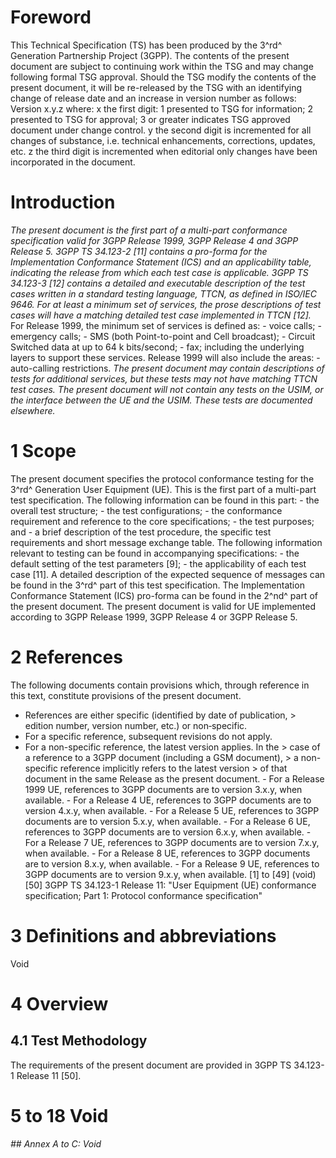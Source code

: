 # Foreword
This Technical Specification (TS) has been produced by the 3^rd^ Generation
Partnership Project (3GPP).
The contents of the present document are subject to continuing work within the
TSG and may change following formal TSG approval. Should the TSG modify the
contents of the present document, it will be re-released by the TSG with an
identifying change of release date and an increase in version number as
follows:
Version x.y.z
where:
x the first digit:
1 presented to TSG for information;
2 presented to TSG for approval;
3 or greater indicates TSG approved document under change control.
y the second digit is incremented for all changes of substance, i.e. technical
enhancements, corrections, updates, etc.
z the third digit is incremented when editorial only changes have been
incorporated in the document.
# Introduction
_The present document is the first part of a multi-part conformance
specification valid for 3GPP Release 1999, 3GPP Release 4 and 3GPP Release 5.
3GPP TS 34.123-2 [11] contains a pro-forma for the Implementation Conformance
Statement (ICS) and an applicability table, indicating the release from which
each test case is applicable. 3GPP TS 34.123-3 [12] contains a detailed and
executable description of the test cases written in a standard testing
language, TTCN, as defined in ISO/IEC 9646._
_For at least a minimum set of services, the prose descriptions of test cases
will have a matching detailed test case implemented in TTCN [12]._
For Release 1999, the minimum set of services is defined as:
\- voice calls;
\- emergency calls;
\- SMS (both Point-to-point and Cell broadcast);
\- Circuit Switched data at up to 64 k bits/second;
\- fax;
including the underlying layers to support these services.
Release 1999 will also include the areas:
\- auto-calling restrictions.
_The present document may contain descriptions of tests for additional
services, but these tests may not have matching TTCN test cases._
_The present document will not contain any tests on the USIM, or the interface
between the UE and the USIM. These tests are documented elsewhere._
# 1 Scope
The present document specifies the protocol conformance testing for the 3^rd^
Generation User Equipment (UE).
This is the first part of a multi-part test specification. The following
information can be found in this part:
\- the overall test structure;
\- the test configurations;
\- the conformance requirement and reference to the core specifications;
\- the test purposes; and
\- a brief description of the test procedure, the specific test requirements
and short message exchange table.
The following information relevant to testing can be found in accompanying
specifications:
\- the default setting of the test parameters [9];
\- the applicability of each test case [11].
A detailed description of the expected sequence of messages can be found in
the 3^rd^ part of this test specification.
The Implementation Conformance Statement (ICS) pro-forma can be found in the
2^nd^ part of the present document.
The present document is valid for UE implemented according to 3GPP Release
1999, 3GPP Release 4 or 3GPP Release 5.
# 2 References
The following documents contain provisions which, through reference in this
text, constitute provisions of the present document.
  * References are either specific (identified by date of publication, > edition number, version number, etc.) or non‑specific.
  * For a specific reference, subsequent revisions do not apply.
  * For a non-specific reference, the latest version applies. In the > case of a reference to a 3GPP document (including a GSM document), > a non-specific reference implicitly refers to the latest version > of that document in the same Release as the present document.
\- For a Release 1999 UE, references to 3GPP documents are to version 3.x.y,
when available.
\- For a Release 4 UE, references to 3GPP documents are to version 4.x.y, when
available.
\- For a Release 5 UE, references to 3GPP documents are to version 5.x.y, when
available.
\- For a Release 6 UE, references to 3GPP documents are to version 6.x.y, when
available.
\- For a Release 7 UE, references to 3GPP documents are to version 7.x.y, when
available.
\- For a Release 8 UE, references to 3GPP documents are to version 8.x.y, when
available.
\- For a Release 9 UE, references to 3GPP documents are to version 9.x.y, when
available.
[1] to [49] (void)
[50] 3GPP TS 34.123-1 Release 11: \"User Equipment (UE) conformance
specification; Part 1: Protocol conformance specification\"
# 3 Definitions and abbreviations
Void
# 4 Overview
## 4.1 Test Methodology
The requirements of the present document are provided in 3GPP TS 34.123-1
Release 11 [50].
# 5 to 18 Void
###### ## Annex A to C: Void
#